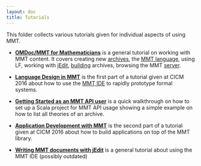 ```yaml
---
layout: doc
title: Tutorials
---
```


This folder collects various tutorials given for individual aspects of using MMT.

* **[OMDoc/MMT for Mathematicians](https://gl.mathhub.info/Tutorials/Mathematicians/blob/master/tutorial/mmt-math-tutorial.pdf)** is a general tutorial on working with MMT content. It covers creating new [archives](../archives), the [MMT language](../language/), using LF, working with [jEdit](../applications/jedit.html), [building](../archives/building) archives, browsing the MMT [server](../applications/server.html).

* **[Language Design in MMT](prototyping/)** is the first part of a tutorial given at CICM 2016 about how to use the [MMT IDE](../applications/jedit.html) to rapidly prototype formal systems.

* **[Getting Started as an MMT API user](applications/getting-started.md)** is a quick walkthrough on how to set up a Scala project for MMT API usage showing a simple example on how to list all theories of an archive.

* **[Application Development with MMT](../applications/application-development)** is the second part of a tutorial given at CICM 2016 about how to build applications on top of the MMT library.

* **[Writing MMT documents with jEdit](jedit/)** is a general tutorial about using the MMT IDE (possibly outdated)
